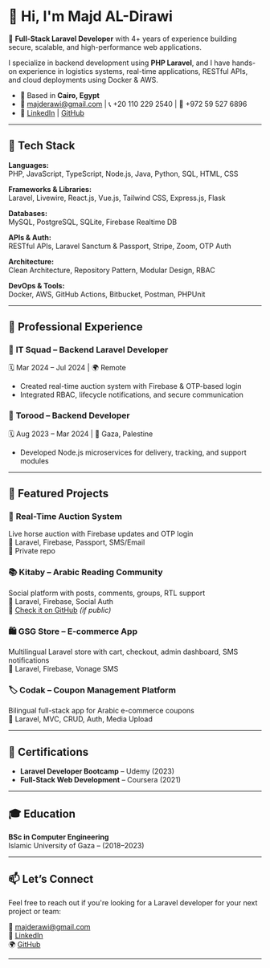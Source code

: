 # 👋 Hi, I'm Majd AL-Dirawi

🚀 **Full-Stack Laravel Developer** with 4+ years of experience building secure, scalable, and high-performance web applications.

I specialize in backend development using **PHP Laravel**, and I have hands-on experience in logistics systems, real-time applications, RESTful APIs, and cloud deployments using Docker & AWS.

- 📍 Based in **Cairo, Egypt**
- 📧 majderawi@gmail.com | 📞 +20 110 229 2540 | 💬 +972 59 527 6896
- 🔗 [LinkedIn](https://linkedin.com/in/majd-derawi-50b71627b) | [GitHub](https://github.com/majd70)

---

## 🔧 Tech Stack

**Languages:**  
PHP, JavaScript, TypeScript, Node.js, Java, Python, SQL, HTML, CSS

**Frameworks & Libraries:**  
Laravel, Livewire, React.js, Vue.js, Tailwind CSS, Express.js, Flask

**Databases:**  
MySQL, PostgreSQL, SQLite, Firebase Realtime DB

**APIs & Auth:**  
RESTful APIs, Laravel Sanctum & Passport, Stripe, Zoom, OTP Auth

**Architecture:**  
Clean Architecture, Repository Pattern, Modular Design, RBAC

**DevOps & Tools:**  
Docker, AWS, GitHub Actions, Bitbucket, Postman, PHPUnit

---

## 💼 Professional Experience


### 🏇 **IT Squad – Backend Laravel Developer**  
🗓️ Mar 2024 – Jul 2024 | 🌍 Remote  
- Created real-time auction system with Firebase & OTP-based login  
- Integrated RBAC, lifecycle notifications, and secure communication  

### 🚚 **Torood – Backend Developer**  
🗓️ Aug 2023 – Mar 2024 | 📍 Gaza, Palestine  
- Developed Node.js microservices for delivery, tracking, and support modules  

---

## 🌟 Featured Projects



### 🐎 **Real-Time Auction System**  
Live horse auction with Firebase updates and OTP login  
🔧 Laravel, Firebase, Passport, SMS/Email  
🚫 Private repo

### 📚 **Kitaby – Arabic Reading Community**  
Social platform with posts, comments, groups, RTL support  
🔧 Laravel, Firebase, Social Auth  
📎 [Check it on GitHub](https://github.com/majd70/kitaby) *(if public)*

### 🛍 **GSG Store – E-commerce App**  
Multilingual Laravel store with cart, checkout, admin dashboard, SMS notifications  
🔧 Laravel, Firebase, Vonage SMS  

### 🏷 **Codak – Coupon Management Platform**  
Bilingual full-stack app for Arabic e-commerce coupons  
🔧 Laravel, MVC, CRUD, Auth, Media Upload  

---

## 📜 Certifications

- **Laravel Developer Bootcamp** – Udemy (2023)  
- **Full-Stack Web Development** – Coursera (2021)

---

## 🎓 Education

**BSc in Computer Engineering**  
Islamic University of Gaza – (2018–2023)

---

## 📫 Let’s Connect

Feel free to reach out if you're looking for a Laravel developer for your next project or team:

📧 majderawi@gmail.com  
🔗 [LinkedIn](https://linkedin.com/in/majd-derawi-50b71627b)  
🌍 [GitHub](https://github.com/majd70)

---
